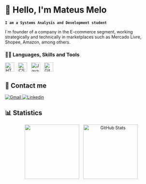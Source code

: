 # 👋 Hello, I'm Mateus Melo

**`I am a Systems Analysis and Development student`**

I´m founder of a company in the E-commerce segment, working strategically and technically in marketplaces such as Mercado Livre, Shopee, Amazon, among others.

### 👨‍💻 Languages, Skills and Tools

<img 
    align="left" 
    alt="HTML"
    title="HTML" 
    width="30px" 
    style="padding-right: 10px;" 
    src="https://cdn.jsdelivr.net/gh/devicons/devicon@latest/icons/html5/html5-original.svg" 
/>
<img 
    align="left" 
    alt="CSS" 
    title="CSS"
    width="30px" 
    style="padding-right: 10px;" 
    src="https://cdn.jsdelivr.net/gh/devicons/devicon@latest/icons/css3/css3-original.svg" 
/>
<img 
    align="left" 
    alt="JavaScript" 
    title="JavaScript"
    width="30px" 
    style="padding-right: 10px;" 
    src="https://cdn.jsdelivr.net/gh/devicons/devicon@latest/icons/javascript/javascript-original.svg" 
/>
<img 
    align="left" 
    alt="Git" 
    title="Git"
    width="30px" 
    style="padding-right: 10px;" 
    src="https://cdn.jsdelivr.net/gh/devicons/devicon@latest/icons/git/git-original.svg" 
/>
<br/>
<br/>

## 📲 Contact me

  <a href = "https://mail.malito:mateusmelo.info@gmail.com">
    <img 
    alt="Gmail"
    title="Contate-me por e-mail: mateusmelo.info@gmail.com"
    src="https://img.shields.io/badge/-Gmail-%23333?style=for-the-badge&logo=gmail&logoColor=white" target="_blank"
      />
  </a>
    <a href="https://www.linkedin.com/in/mateus-melo-746818364" target="_blank">
    <img 
      alt="Linkedin"
      title="Veja meu perfil no Linkedin"
      src="https://img.shields.io/badge/-LinkedIn-%230077B5?style=for-the-badge&logo=linkedin&logoColor=white" target="_blank"
      />
  </a> 

## 📊 Statistics
  
<div align="center">
<img 
    height="180" 
    style="padding-right: 10px;" 
    src="https://github-readme-stats.vercel.app/api?username=Mateusmelo-c&show_icons=true&theme=tokyonight&include_all_commits=true&locale=pt-br" 
  />
<img 
      alt="GitHub Stats" 
      height="180" 
      src="https://github-readme-stats.vercel.app/api/top-langs/?username=Mateusmelo-C&theme=tokyonight&layout=compact&custom_title=Tecnologias&langs_count=9" 
  />
</div>
